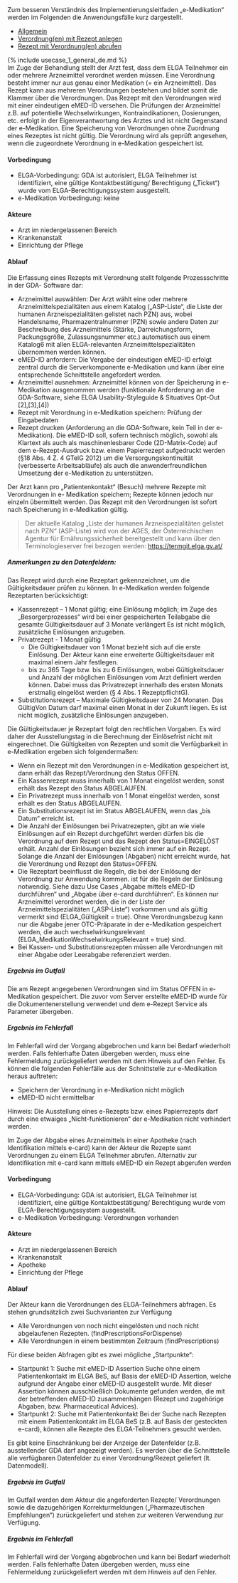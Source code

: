  <div xmlns="http://www.w3.org/1999/xhtml" class="container"> 
   Zum besseren Verständnis des Implementierungsleitfaden „e-Medikation“ werden im Folgenden die Anwendungsfälle kurz dargestellt.
    <ul class="nav nav-tabs">
        <li class="active"><a data-toggle="tab" href="#allgemein">Allgemein</a></li>
        <li><a data-toggle="tab" href="#verordnung-rezept-anlegen">Verordnung(en) mit Rezept anlegen</a></li>
        <li><a data-toggle="tab" href="#verordnung-rezept-abrufen">Rezept mit Verordnung(en) abrufen</a></li>
    </ul>
    <div class="tab-content">
        <div id="allgemein" class="tab-pane fade in active">
            {% include usecase_1_general_de.md %}
        </div>
        <div id="verordnung-rezept-abrufen" class="tab-pane fade">
Im Zuge der Behandlung stellt der Arzt fest, dass dem ELGA Teilnehmer ein oder mehrere Arzneimittel verordnet werden müssen. Eine Verordnung besteht immer nur aus genau einer Medikation (= ein Arzneimittel). Das Rezept kann aus mehreren Verordnungen bestehen und bildet somit die Klammer über die Verordnungen. Das Rezept mit den Verordnungen wird mit einer eindeutigen eMED-ID versehen.
Die Prüfungen der Arzneimittel z.B. auf potentielle Wechselwirkungen, Kontraindikationen, Dosierungen, etc. erfolgt in der Eigenverantwortung des Arztes und ist nicht Gegenstand der e-Medikation.
Eine Speicherung von Verordnungen ohne Zuordnung eines Rezeptes ist nicht gültig. Die Verordnung wird als geprüft angesehen, wenn die zugeordnete Verordnung in e-Medikation gespeichert ist.

#### Vorbedingung

-	ELGA-Vorbedingung: GDA ist autorisiert, ELGA Teilnehmer ist identifiziert, eine gültige Kontaktbestätigung/ Berechtigung („Ticket“) wurde vom ELGA-Berechtigungssystem ausgestellt.
-	e-Medikation Vorbedingung: keine

#### Akteure

-	Arzt im niedergelassenen Bereich
-	Krankenanstalt
-	Einrichtung der Pflege

#### Ablauf

Die Erfassung eines Rezepts mit Verordnung stellt folgende Prozessschritte in der GDA- Software dar:
-	Arzneimittel auswählen: Der Arzt wählt eine oder mehrere Arzneimittelspezialitäten aus einem Katalog („ASP-Liste“, die Liste der humanen Arzneispezialitäten gelistet nach PZN) aus, wobei Handelsname, Pharmazentralnummer (PZN) sowie andere Daten zur Beschreibung des Arzneimittels (Stärke, Darreichungsform, Packungsgröße, Zulassungsnummer etc.) automatisch aus einem Katalog6 mit allen ELGA-relevanten Arzneimittelspezialitäten übernommen werden können.
-	eMED-ID anfordern: Die Vergabe der eindeutigen eMED-ID erfolgt zentral durch die Serverkomponente e-Medikation und kann über eine entsprechende Schnittstelle angefordert werden.
-	Arzneimittel ausnehmen: Arzneimittel können von der Speicherung in e-Medikation ausgenommen werden (funktionale Anforderung an die GDA-Software, siehe ELGA Usability-Styleguide & Situatives Opt-Out [2],[3],[4])
-	Rezept mit Verordnung in e-Medikation speichern: Prüfung der Eingabedaten
-	Rezept drucken (Anforderung an die GDA-Software, kein Teil in der e-Medikation). Die eMED-ID soll, sofern technisch möglich, sowohl als Klartext als auch als maschinenlesbarer Code (2D-Matrix-Code) auf dem e-Rezept-Ausdruck bzw. einem Papierrezept aufgedruckt werden (§18 Abs. 4 Z. 4 GTelG 2012) um die Versorgungskontinuität (verbesserte Arbeitsabläufe) als auch die anwenderfreundlichen Umsetzung der e-Medikation zu unterstützen.

Der Arzt kann pro „Patientenkontakt“ (Besuch) mehrere Rezepte mit Verordnungen in e- Medikation speichern; Rezepte können jedoch nur einzeln übermittelt werden. Das Rezept mit den Verordnungen ist sofort nach Speicherung in e-Medikation gültig.

> Der aktuelle Katalog „Liste der humanen Arzneispezialitäten gelistet nach PZN“ (ASP-Liste) wird von der AGES, der Österreichischen Agentur für Ernährungssicherheit bereitgestellt und kann über den Terminologieserver frei bezogen werden: https://termgit.elga.gv.at/

##### Anmerkungen zu den Datenfeldern:

Das Rezept wird durch eine Rezeptart gekennzeichnet, um die Gültigkeitsdauer prüfen zu können. In e-Medikation werden folgende Rezeptarten berücksichtigt:
-	Kassenrezept – 1 Monat gültig; eine Einlösung möglich; im Zuge des „Besorgerprozesses“ wird bei einer gespeicherten Teilabgabe die gesamte Gültigkeitsdauer auf 3 Monate verlängert
Es ist nicht möglich, zusätzliche Einlösungen anzugeben.
-	Privatrezept - 1 Monat gültig
    -	Die Gültigkeitsdauer von 1 Monat bezieht sich auf die erste Einlösung. Der Akteur kann eine erweiterte Gültigkeitsdauer mit maximal einem Jahr festlegen.
    -	bis zu 365 Tage bzw. bis zu 6 Einlösungen, wobei Gültigkeitsdauer und Anzahl der möglichen Einlösungen vom Arzt definiert werden können.  Dabei muss das Privatrezept innerhalb des ersten Monats erstmalig eingelöst werden (§ 4 Abs. 1 RezeptpflichtG).
-	Substitutionsrezept – Maximale Gültigkeitsdauer von 24 Monaten. Das GültigVon Datum darf maximal einen Monat in der Zukunft liegen. 
Es ist nicht möglich, zusätzliche Einlösungen anzugeben. 

Die Gültigkeitsdauer je Rezeptart folgt den rechtlichen Vorgaben. Es wird daher der Ausstellungstag in die Berechnung der Einlösefrist nicht mit eingerechnet. Die Gültigkeiten von Rezepten und somit die Verfügbarkeit in e-Medikation ergeben sich folgendermaßen:

- Wenn ein Rezept mit den Verordnungen in e-Medikation gespeichert ist, dann erhält das
Rezept/Verordnung den Status OFFEN.
- Ein Kassenrezept muss innerhalb von 1 Monat eingelöst werden, sonst erhält das Rezept den Status ABGELAUFEN.
- Ein Privatrezept muss innerhalb von 1 Monat eingelöst werden, sonst erhält es den Status ABGELAUFEN.
- Ein Substitutionsrezept ist im Status ABGELAUFEN, wenn das „bis Datum“ erreicht ist.
- Die Anzahl der Einlösungen bei Privatrezepten, gibt an wie viele Einlösungen auf ein Rezept durchgeführt werden dürfen bis die Verordnung auf dem Rezept und das Rezept
den Status=EINGELÖST erhält. Anzahl der Einlösungen bezieht sich immer auf ein
Rezept. Solange die Anzahl der Einlösungen (Abgaben) nicht erreicht wurde, hat die
Verordnung und Rezept den Status=OFFEN.
- Die Rezeptart beeinflusst die Regeln, die bei der Einlösung der Verordnung zur Anwendung kommen. ist für die Regeln der Einlösung notwendig. Siehe dazu Use Cases „Abgabe mittels eMED-ID durchführen“ und „Abgabe über e-card durchführen“. 
Es können nur Arzneimittel verordnet werden, die in der Liste der Arzneimittelspezialitäten
(„ASP-Liste“) vorkommen und als gültig vermerkt sind (ELGA_Gültigkeit = true). Ohne
Verordnungsbezug kann nur die Abgabe jener OTC-Präparate in der e-Medikation gespeichert werden, die auch wechselwirkungsrelevant (ELGA_MedikationWechselwirkungsRelevant = true) sind.
- Bei Kassen- und Substitutionsrezepten müssen alle Verordnungen mit einer Abgabe oder Leerabgabe referenziert werden. 

##### Ergebnis im Gutfall

Die am Rezept angegebenen Verordnungen sind im Status OFFEN in e-Medikation gespeichert. Die zuvor vom Server erstellte eMED-ID wurde für die Dokumentenerstellung verwendet und dem e-Rezept Service als Parameter übergeben.

##### Ergebnis im Fehlerfall

Im Fehlerfall wird der Vorgang abgebrochen und kann bei Bedarf wiederholt werden. Falls fehlerhafte Daten übergeben werden, muss eine Fehlermeldung zurückgeliefert werden mit dem Hinweis auf den Fehler.
Es können die folgenden Fehlerfälle aus der Schnittstelle zur e-Medikation heraus auftreten:
-	Speichern der Verordnung in e-Medikation nicht möglich
-	eMED-ID nicht ermittelbar

Hinweis: Die Ausstellung eines e-Rezepts bzw. eines Papierrezepts darf durch eine etwaiges „Nicht-funktionieren“ der e-Medikation nicht verhindert werden.
        </div>
        <div id="actor-pharmacy" class="tab-pane fade">
Im Zuge der Abgabe eines Arzneimittels in einer Apotheke (nach Identifikation mittels e-card) kann der Akteur die Rezepte samt Verordnungen zu einem ELGA Teilnehmer abrufen. Alternativ zur Identifikation mit e-card kann mittels eMED-ID ein Rezept abgerufen werden

#### Vorbedingung
-	ELGA-Vorbedingung: GDA ist autorisiert, ELGA Teilnehmer ist identifiziert, eine gültige Kontaktbestätigung/ Berechtigung wurde vom ELGA-Berechtigungssystem ausgestellt.
-	e-Medikation Vorbedingung: Verordnungen vorhanden

#### Akteure
-	Arzt im niedergelassenen Bereich
-	Krankenanstalt
-	Apotheke
-	Einrichtung der Pflege

#### Ablauf
Der Akteur kann die Verordnungen des ELGA-Teilnehmers  abfragen. Es stehen grundsätzlich zwei Suchvarianten zur Verfügung 
-	Alle Verordnungen von noch nicht eingelösten und noch nicht abgelaufenen Rezepten. 
(findPrescriptionsForDispense) 
-	Alle Verordnungen in einem bestimmten Zeitraum (findPrescriptions)

Für diese beiden Abfragen gibt es zwei mögliche „Startpunkte“:
-	Startpunkt 1: Suche mit eMED-ID Assertion
Suche ohne einem Patientenkontakt im ELGA BeS, auf Basis der eMED-ID Assertion, welche aufgrund der Angabe einer eMED-ID ausgestellt wurde. Mit dieser Assertion können ausschließlich Dokumente gefunden werden, die mit der betreffenden eMED-ID zusammenhängen (Rezept und zugehörige Abgaben, bzw. Pharmaceutical Advices).
-	Startpunkt 2: Suche mit Patientenkontakt
Bei der Suche nach Rezepten mit einem Patientenkontakt im ELGA BeS (z.B. auf Basis der gesteckten e-card), können alle Rezepte des ELGA-Teilnehmers gesucht werden.

Es gibt keine Einschränkung bei der Anzeige der Datenfelder (z.B. ausstellender GDA darf angezeigt werden). Es werden über die Schnittstelle alle verfügbaren Datenfelder zu einer Verordnung/Rezept geliefert (lt. Datenmodell).

##### Ergebnis im Gutfall
Im Gutfall werden dem Akteur die angeforderten Rezepte/ Verordnungen sowie die dazugehörigen Korrekturmeldungen („Pharmazeutischen Empfehlungen“) zurückgeliefert und stehen zur weiteren Verwendung zur Verfügung.

##### Ergebnis im Fehlerfall
Im Fehlerfall wird der Vorgang abgebrochen und kann bei Bedarf wiederholt werden. 
Falls fehlerhafte Daten übergeben werden, muss eine Fehlermeldung zurückgeliefert werden mit dem Hinweis auf den Fehler.
        </div>
    </div>
</div>